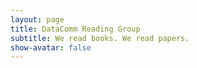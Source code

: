 ```yaml
---
layout: page
title: DataComm Reading Group
subtitle: We read books. We read papers.
show-avatar: false
---
```

